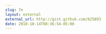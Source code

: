 ```yaml
---
slug: 7e
layout: external
external_url: http://gist.github.com/625893
date: 2010-10-14T08:36:54-05:00
---
```

